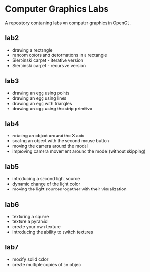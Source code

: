 # Computer Graphics Labs

A repository containing labs on computer graphics in OpenGL.

## lab2
* drawing a rectangle
* random colors and deformations in a rectangle
* Sierpinski carpet - iterative version
* Sierpinski carpet - recursive version

## lab3
* drawing an egg using points
* drawing an egg using lines
* drawing an egg with triangles
* drawing an egg using the strip primitive

## lab4
* rotating an object around the X axis
* scaling an object with the second mouse button
* moving the camera around the model
* improving camera movement around the model (without skipping)

## lab5
* introducing a second light source
* dynamic change of the light color
* moving the light sources together with their visualization

## lab6
* texturing a square
* texture a pyramid
* create your own texture
* introducing the ability to switch textures

## lab7
* modify solid color
* create multiple copies of an objec
